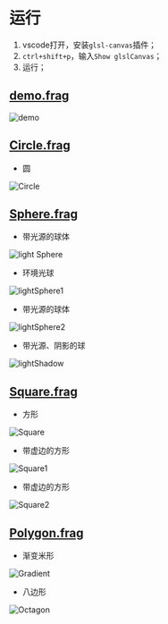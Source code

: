 # 运行

1. vscode打开，安装`glsl-canvas`插件；
2. `ctrl+shift+p`，输入`Show glslCanvas`；
3. 运行；

## [demo.frag](./demo.frag)

![demo](./image/demo.jpg)

## [Circle.frag](./Circle.frag)

* 圆

![Circle](./image/Circle.jpg)

## [Sphere.frag](./Sphere.frag)

* 带光源的球体

![light Sphere](./image/Light%20sphere.jpg)

* 环境光球

![lightSphere1](./image/Light%20sphere1.jpg)

* 带光源的球体

![lightSphere2](./image/Light%20sphere2.jpg)

* 带光源、阴影的球

![lightShadow](./image/lightShadow.jpg)

## [Square.frag](./Square.frag)

* 方形

![Square](./image/Square.jpg)

* 带虚边的方形

![Square1](./image/Square1.jpg)

* 带虚边的方形

![Square2](./image/Square2.jpg)

## [Polygon.frag](./Polygon.frag)

* 渐变米形

![Gradient](./image/Gradient%20Rice.jpg)

* 八边形

![Octagon](./image/Octagon.jpg)